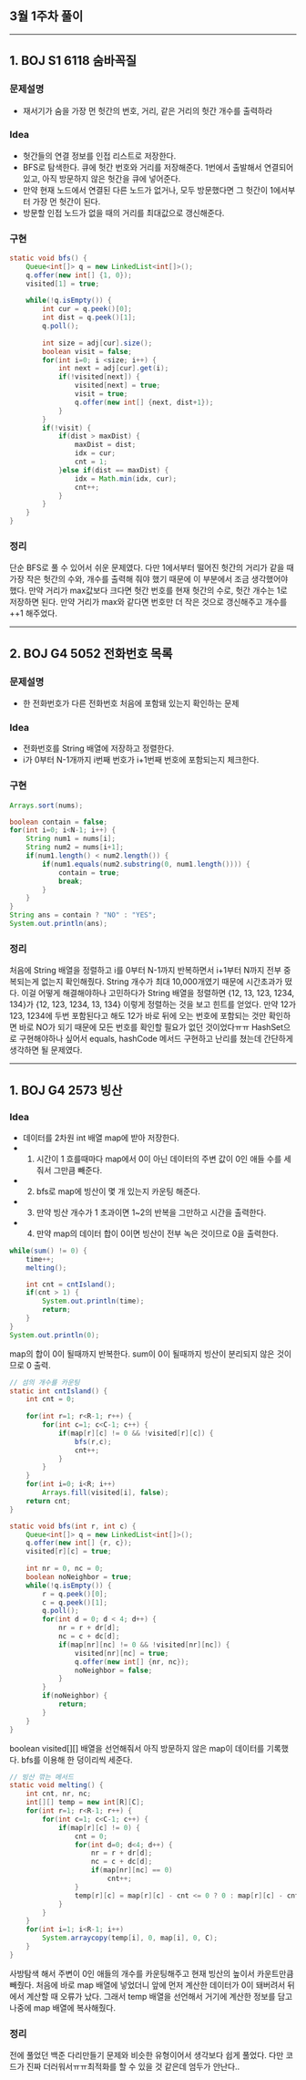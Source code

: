## 3월 1주차 풀이
---
## 1. BOJ S1 6118 숨바꼭질 
### **문제설명**
* 재서기가 숨을 가장 먼 헛간의 번호, 거리, 같은 거리의 헛간 개수를 출력하라 

### **Idea**
* 헛간들의 연결 정보를 인접 리스트로 저장한다.
* BFS로 탐색한다. 큐에 헛간 번호와 거리를 저장해준다. 1번에서 출발해서 연결되어 있고, 아직 방문하지 않은 헛간을 큐에 넣어준다.
* 만약 현재 노드에서 연결된 다른 노드가 없거나, 모두 방문했다면 그 헛간이 1에서부터 가장 먼 헛간이 된다.
* 방문할 인접 노드가 없을 때의 거리를 최대값으로 갱신해준다. 

### **구현**
```java
static void bfs() {
    Queue<int[]> q = new LinkedList<int[]>();
    q.offer(new int[] {1, 0});
    visited[1] = true;
    
    while(!q.isEmpty()) {
        int cur = q.peek()[0];
        int dist = q.peek()[1];
        q.poll();
        
        int size = adj[cur].size();
        boolean visit = false;
        for(int i=0; i <size; i++) {
            int next = adj[cur].get(i);
            if(!visited[next]) {
                visited[next] = true;
                visit = true;
                q.offer(new int[] {next, dist+1});
            }
        }
        if(!visit) {
            if(dist > maxDist) {
                maxDist = dist;
                idx = cur; 
                cnt = 1;
            }else if(dist == maxDist) {
                idx = Math.min(idx, cur);
                cnt++;
            }
        }
    }
}
```

### **정리**
단순 BFS로 풀 수 있어서 쉬운 문제였다. 다만 1에서부터 떨어진 헛간의 거리가 같을 때 가장 작은 헛간의 수와, 개수를 출력해 줘야 했기 때문에 이 부분에서 조금 생각했어야 했다. 만약 거리가 max값보다 크다면 헛간 번호를 현재 헛간의 수로, 헛간 개수는 1로 저장하면 된다. 만약 거리가 max와 같다면 번호만 더 작은 것으로 갱신해주고 개수를 ++1 해주었다.

---
## 2. BOJ G4 5052 전화번호 목록 
### **문제설명**
* 한 전화번호가 다른 전화번호 처음에 포함돼 있는지 확인하는 문제 

### **Idea**
* 전화번호를 String 배열에 저장하고 정렬한다.
* i가 0부터 N-1개까지 i번째 번호가 i+1번째 번호에 포함되는지 체크한다.


### **구현**
```java
Arrays.sort(nums);

boolean contain = false;
for(int i=0; i<N-1; i++) {
    String num1 = nums[i];
    String num2 = nums[i+1];
    if(num1.length() < num2.length()) {
        if(num1.equals(num2.substring(0, num1.length()))) {
            contain = true;
            break;
        }
    }
}
String ans = contain ? "NO" : "YES";
System.out.println(ans);
```

### 정리
처음에 String 배열을 정렬하고 i를 0부터 N-1까지 반복하면서 i+1부터 N까지 전부 중복되는게 없는지 확인해줬다. String 개수가 최대 10,000개였기 때문에 시간초과가 떴다. 이걸 어떻게 해결해야하나 고민하다가 String 배열을 정렬하면 {12, 13, 123, 1234, 134}가 {12, 123, 1234, 13, 134} 이렇게 정렬하는 것을 보고 힌트를 얻었다. 만약 12가 123, 1234에 두번 포함된다고 해도 12가 바로 뒤에 오는 번호에 포함되는 것만 확인하면 바로 NO가 되기 때문에 모든 번호를 확인할 필요가 없던 것이었다ㅠㅠ HashSet으로 구현해야하나 싶어서 equals, hashCode 메서드 구현하고 난리를 쳤는데 간단하게 생각하면 될 문제였다.


---
## 1. BOJ G4 2573 빙산 
### **Idea**
* 데이터를 2차원 int 배열 map에 받아 저장한다.
* 1. 시간이 1 흐를때마다 map에서 0이 아닌 데이터의 주변 값이 0인 애들 수를 세줘서 그만큼 빼준다.
* 2. bfs로 map에 빙산이 몇 개 있는지 카운팅 해준다.
* 3. 만약 빙산 개수가 1 초과이면 1~2의 반복을 그만하고 시간을 출력한다.
* 4. 만약 map의 데이터 합이 0이면 빙산이 전부 녹은 것이므로 0을 출력한다.

```java
while(sum() != 0) {
    time++;
    melting();

    int cnt = cntIsland();
    if(cnt > 1) {
        System.out.println(time);
        return;
    }
}
System.out.println(0);
```
map의 합이 0이 될때까지 반복한다. sum이 0이 될때까지 빙산이 분리되지 않은 것이므로 0 출력.

```java
// 섬의 개수를 카운팅 
static int cntIsland() {
    int cnt = 0;
    
    for(int r=1; r<R-1; r++) {
        for(int c=1; c<C-1; c++) {
            if(map[r][c] != 0 && !visited[r][c]) {
                bfs(r,c);
                cnt++;
            }
        }
    }
    for(int i=0; i<R; i++)
        Arrays.fill(visited[i], false);
    return cnt;
}

static void bfs(int r, int c) {
    Queue<int[]> q = new LinkedList<int[]>();
    q.offer(new int[] {r, c});
    visited[r][c] = true;
    
    int nr = 0, nc = 0;
    boolean noNeighbor = true;
    while(!q.isEmpty()) {
        r = q.peek()[0];
        c = q.peek()[1];
        q.poll();
        for(int d = 0; d < 4; d++) {
            nr = r + dr[d];
            nc = c + dc[d];
            if(map[nr][nc] != 0 && !visited[nr][nc]) {
                visited[nr][nc] = true;
                q.offer(new int[] {nr, nc});
                noNeighbor = false;
            }
        }
        if(noNeighbor) {
            return;
        }
    }
}
```
boolean visited[][] 배열을 선언해줘서 아직 방문하지 않은 map이 데이터를 기록했다. bfs를 이용해 한 덩이리씩 세준다.

```java
// 빙산 깎는 메서드 
static void melting() {
    int cnt, nr, nc;
    int[][] temp = new int[R][C];
    for(int r=1; r<R-1; r++) {
        for(int c=1; c<C-1; c++) {
            if(map[r][c] != 0) {
                cnt = 0;
                for(int d=0; d<4; d++) {
                    nr = r + dr[d];
                    nc = c + dc[d];
                    if(map[nr][nc] == 0)
                        cnt++;
                }
                temp[r][c] = map[r][c] - cnt <= 0 ? 0 : map[r][c] - cnt;
            }
        }
    }
    for(int i=1; i<R-1; i++)
        System.arraycopy(temp[i], 0, map[i], 0, C);
    }
}
```
사방탐색 해서 주변이 0인 애들의 개수를 카운팅해주고 현재 빙산의 높이서 카운트만큼 빼줬다. 처음에 바로 map 배열에 넣었더니 앞에 먼저 계산한 데이터가 0이 돼버려서 뒤에서 계산할 때 오류가 났다. 그래서 temp 배열을 선언해서 거기에 계산한 정보를 담고 나중에 map 배열에 복사해줬다.


### **정리**
전에 풀었던 백준 다리만들기 문제와 비슷한 유형이어서 생각보다 쉽게 풀었다. 다만 코드가 진짜 더러워서ㅠㅠ최적화를 할 수 있을 것 같은데 엄두가 안난다..
